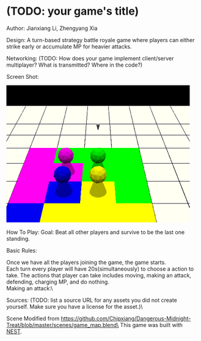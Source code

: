 # (TODO: your game's title)

Author: Jianxiang Li, Zhengyang Xia

Design: A turn-based strategy battle royale game where players can either strike early or accumulate MP for heavier attacks.

Networking: (TODO: How does your game implement client/server multiplayer? What is transmitted? Where in the code?)

Screen Shot:

![Screen Shot](screenshot.png)

How To Play:
Goal: Beat all other players and survive to be the last one standing.

Basic Rules: 

Once we have all the players joining the game, the game starts.\
Each turn every player will have 20s(simultaneously) to choose a action to take.
The actions that player can take includes moving, making an attack, defending, charging MP, and do nothing.\
Making an attack:\


Sources: (TODO: list a source URL for any assets you did not create yourself. Make sure you have a license for the asset.)\

Scene Modified from https://github.com/Chipxiang/Dangerous-Midnight-Treat/blob/master/scenes/game_map.blend\
This game was built with [NEST](NEST.md).

